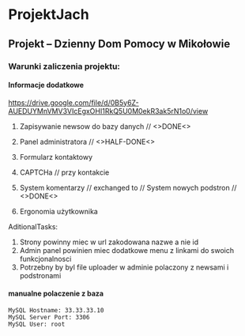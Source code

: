 # ProjektJach
## Projekt –  Dzienny Dom Pomocy w Mikołowie
### Warunki zaliczenia projektu:
#### Informacje dodatkowe
https://drive.google.com/file/d/0B5y6Z-AUEDUYMnVMV3VIcEgxOHI1RkQ5U0M0ekR3ak5rN1o0/view

1. Zapisywanie newsow do bazy danych // <>DONE<>

2. Panel administratora // <>HALF-DONE<>

3. Formularz kontaktowy

4. CAPTCHa // przy kontakcie

5. System komentarzy // exchanged to // System nowych podstron // <>DONE<>

6. Ergonomia użytkownika

AditionalTasks:

1. Strony powinny miec w url zakodowana nazwe a nie id <DONE>
2. Admin panel powinien miec dodatkowe menu z linkami do swoich funkcjonalnosci
3. Potrzebny by byl file uploader w adminie polaczony z newsami i podstronami

#### manualne polaczenie z baza
    MySQL Hostname: 33.33.33.10
    MySQL Server Port: 3306
    MySQL User: root

